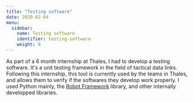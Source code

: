 ```yaml
---
title: "Testing software"
date: 2020-02-04
menu:
  sidebar:
    name: Testing software 
    identifier: testing-software
    weight: 9
---
```

As part of a 6 month internship at Thales, I had to develop a testing software. It's a unit testing framework in the field of tactical data links. Following this internship, this tool is currently used by the teams in Thales, and allows them to verify if the softwares they develop work properly. I used Python mainly, the [Robot Framework](https://robotframework.org/) library, and other internally developped libraries. 